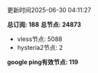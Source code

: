 更新时间2025-06-30 04:11:27

**总订阅: 188**
**总节点: 24873**
- vless节点: 5088
- hysteria2节点: 2

**google ping有效节点: 119**
